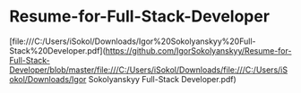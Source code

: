 # Resume-for-Full-Stack-Developer
[file:///C:/Users/iSokol/Downloads/Igor%20Sokolyanskyy%20Full-Stack%20Developer.pdf](https://github.com/IgorSokolyanskyy/Resume-for-Full-Stack-Developer/blob/master/file:///C:/Users/iSokol/Downloads/file:///C:/Users/iSokol/Downloads/Igor Sokolyanskyy Full-Stack Developer.pdf)
